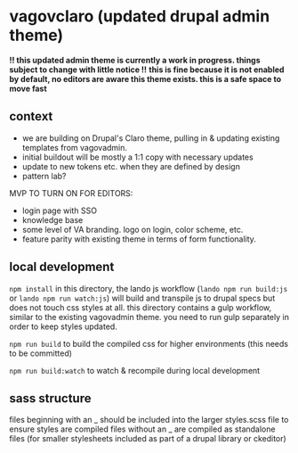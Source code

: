 # vagovclaro (updated drupal admin theme)

**!! this updated admin theme is currently a work in progress. things subject to change with little notice !!**
**this is fine because it is not enabled by default, no editors are aware this theme exists. this is a safe space to move fast**

## context

- we are building on Drupal's Claro theme, pulling in & updating existing templates from vagovadmin.
- initial buildout will be mostly a 1:1 copy with necessary updates
- update to new tokens etc. when they are defined by design
- pattern lab?


MVP TO TURN ON FOR EDITORS:
- login page with SSO
- knowledge base
- some level of VA branding. logo on login, color scheme, etc.
- feature parity with existing theme in terms of form functionality.



## local development

`npm install` in this directory, the lando js workflow (`lando npm run build:js` or `lando npm run watch:js`) will build
and transpile js to drupal specs but does not touch css styles at all. this directory contains a gulp workflow, similar to
the existing vagovadmin theme. you need to run gulp separately in order to keep styles updated.

`npm run build` to build the compiled css for higher environments (this needs to be committed)

`npm run build:watch` to watch & recompile during local development

## sass structure
files beginning with an _ should be included into the larger styles.scss file to ensure styles are compiled
files without an _ are compiled as standalone files (for smaller stylesheets included as part of a drupal library or ckeditor)
